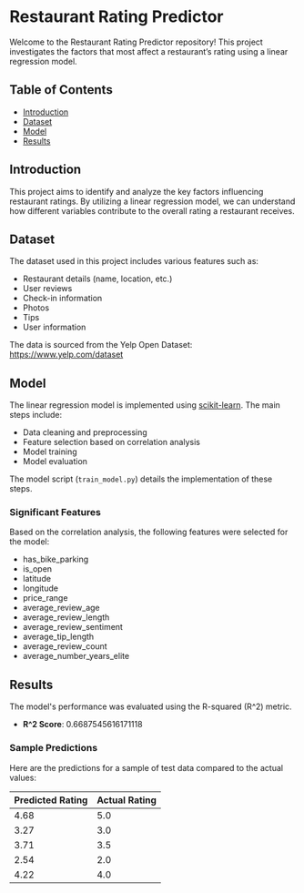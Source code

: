 # Restaurant Rating Predictor

Welcome to the Restaurant Rating Predictor repository! This project investigates the factors that most affect a restaurant’s rating using a linear regression model.

## Table of Contents

- [Introduction](#introduction)
- [Dataset](#dataset)
- [Model](#model)
- [Results](#results)

## Introduction

This project aims to identify and analyze the key factors influencing restaurant ratings. By utilizing a linear regression model, we can understand how different variables contribute to the overall rating a restaurant receives.

## Dataset

The dataset used in this project includes various features such as:
- Restaurant details (name, location, etc.)
- User reviews
- Check-in information
- Photos
- Tips
- User information

The data is sourced from the Yelp Open Dataset: https://www.yelp.com/dataset

## Model

The linear regression model is implemented using [scikit-learn](https://scikit-learn.org/). The main steps include:
- Data cleaning and preprocessing
- Feature selection based on correlation analysis
- Model training
- Model evaluation

The model script (`train_model.py`) details the implementation of these steps.

### Significant Features
Based on the correlation analysis, the following features were selected for the model:
- has_bike_parking
- is_open
- latitude
- longitude
- price_range
- average_review_age
- average_review_length
- average_review_sentiment
- average_tip_length
- average_review_count
- average_number_years_elite

## Results

The model's performance was evaluated using the R-squared (R^2) metric.

- **R^2 Score**: 0.6687545616171118

### Sample Predictions
Here are the predictions for a sample of test data compared to the actual values:

| Predicted Rating | Actual Rating |
|------------------|---------------|
| 4.68             | 5.0           |
| 3.27             | 3.0           |
| 3.71             | 3.5           |
| 2.54             | 2.0           |
| 4.22             | 4.0           |

